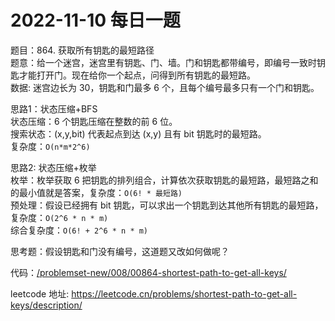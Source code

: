 # 2022-11-10 每日一题


题目：864. 获取所有钥匙的最短路径  
题意：给一个迷宫，迷宫里有钥匙、门、墙。门和钥匙都带编号，即编号一致时钥匙才能打开门。现在给你一个起点，问得到所有钥匙的最短路。  
数据: 迷宫边长为 30，钥匙和门最多 6 个，且每个编号最多只有一个门和钥匙。  


思路1：状态压缩+BFS  
状态压缩：6 个钥匙压缩在整数的前 6 位。  
搜索状态：(x,y,bit) 代表起点到达 (x,y) 且有 bit 钥匙时的最短路。  
复杂度：`O(n*m*2^6)`  


思路2: 状态压缩+枚举  
枚举：枚举获取 6 把钥匙的排列组合，计算依次获取钥匙的最短路，最短路之和的最小值就是答案，复杂度：`O(6! * 最短路)`  
预处理：假设已经拥有 bit 钥匙，可以求出一个钥匙到达其他所有钥匙的最短路，复杂度：`O(2^6 * n * m)`  
综合复杂度：`O(6! + 2^6 * n * m)`  


思考题：假设钥匙和门没有编号，这道题又改如何做呢？  


代码：[/problemset-new/008/00864-shortest-path-to-get-all-keys/](/problemset-new/008/00864-shortest-path-to-get-all-keys/)  


leetcode 地址: https://leetcode.cn/problems/shortest-path-to-get-all-keys/description/

